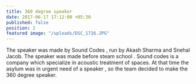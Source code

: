 ```yaml
---
title: 360 degree speaker
date: 2017-06-17 17:12:00 +05:30
published: false
position: 2
featured image: "/uploads/DSC_1716.JPG"
---
```


The speaker was made by Sound Codes , run by Akash Sharma and Snehal Jacob. The speaker was made before steam school . Sound codes is a company which specialize in acoustic treatment of spaces. At that time the asylum was in urgent need of a speaker , so the team decided to make the 360 degree speaker.